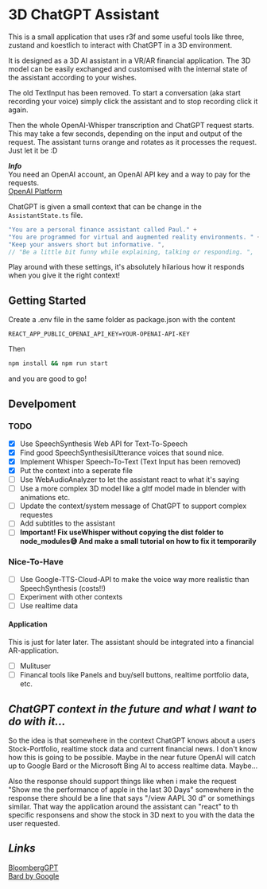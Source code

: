 # 3D ChatGPT Assistant

This is a small application that uses r3f and some useful tools like three, zustand and koestlich to interact with ChatGPT in a 3D environment.

It is designed as a 3D AI assistant in a VR/AR financial application.
The 3D model can be easily exchanged and customised with the internal state of the assistant according to your wishes.

The old TextInput has been removed. To start a conversation (aka start recording your voice) simply click the assistant and to stop recording click it again.

Then the whole OpenAI-Whisper transcription and ChatGPT request starts. This may take a few seconds, depending on the input and output of the request. The assistant turns orange and rotates as it processes the request. Just let it be :D

**_Info_**  
You need an OpenAI account, an OpenAI API key and a way to pay for the requests.  
[OpenAI Platform](https://platform.openai.com/)

ChatGPT is given a small context that can be change in the `AssistantState.ts` file.

```js
"You are a personal finance assistant called Paul." +
"You are programmed for virtual and augmented reality environments. " +
"Keep your answers short but informative. ",
// "Be a little bit funny while explaining, talking or responding. ",
```

Play around with these settings, it's absolutely hilarious how it responds when you give it the right context!

## **Getting Started**

Create a .env file in the same folder as package.json with the content

```.env
REACT_APP_PUBLIC_OPENAI_API_KEY=YOUR-OPENAI-API-KEY
```

Then

```zsh
npm install && npm run start
```

and you are good to go!

## **Develpoment**

### **TODO**

- [x] Use SpeechSynthesis Web API for Text-To-Speech
- [x] Find good SpeechSynthesisiUtterance voices that sound nice.
- [x] Implement Whisper Speech-To-Text (Text Input has been removed)
- [x] Put the context into a seperate file
- [ ] Use WebAudioAnalyzer to let the assistant react to what it's saying
- [ ] Use a more complex 3D model like a gltf model made in blender with animations etc.
- [ ] Update the context/system message of ChatGPT to support complex requestes
- [ ] Add subtitles to the assistant
- [ ] **Important! Fix useWhisper without copying the dist folder to node_modules😅 And make a small tutorial on how to fix it temporarily**

### **Nice-To-Have**

- [ ] Use Google-TTS-Cloud-API to make the voice way more realistic than SpeechSynthesis (costs!!)
- [ ] Experiment with other contexts
- [ ] Use realtime data

#### **Application**

This is just for later later. The assistant should be integrated into a financial AR-application.

- [ ] Mulituser
- [ ] Financal tools like Panels and buy/sell buttons, realtime portfolio data, etc.

## _ChatGPT context in the future and what I want to do with it..._

So the idea is that somewhere in the context ChatGPT knows about a users Stock-Portfolio, realtime stock data and current financial news.
I don't know how this is going to be possible. Maybe in the near future OpenAI will catch up to Google Bard or the Microsoft Bing AI to access realtime data. Maybe...

Also the response should support things like when i make the request "Show me the performance of apple in the last 30 Days" somewhere in the response there should be a line that says "/view AAPL 30 d" or somethings similar. That way the application around the assistant can "react" to th specific responsens and show the stock in 3D next to you with the data the user requested.

## _Links_

[BloombergGPT](https://www.bloomberg.com/company/press/bloomberggpt-50-billion-parameter-llm-tuned-finance/)  
[Bard by Google](https://bard.google.com/?hl=en)
